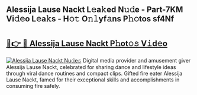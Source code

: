 ## Alessija Lause Nackt L𝚎a𝚔ed N𝚞𝚍e - Part-7KM Vi𝚍𝚎o L𝚎a𝚔s - H𝚘𝚝 O𝚗𝚕yf𝚊ns P𝚑𝚘tos sf4Nf

# <h2><a href="http://kfd5sdg.oniu.top/?m=Alessija+Lause+Nackt">🔗👉 🔴 Alessija Lause Nackt P𝚑ot𝚘𝚜 V𝚒d𝚎o</a></h2>

[![Alessija Lause Nackt Nu𝚍e𝚜](https://i.imgur.com/0qMVB7G.gif)](http://kfd5sdg.oniu.top/?m=Alessija+Lause+Nackt)
Digital media provider and amusement giver Alessija Lause Nackt, celebrated for sharing dance and lifestyle ideas through viral dance routines and compact clips. Gifted fire eater Alessija Lause Nackt, famed for their exceptional skills and accomplishments in consuming fire safely.  

